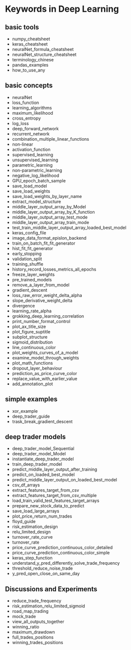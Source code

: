 # Keywords in Deep Learning

## basic tools
- numpy_cheatsheet
- keras_cheatsheet
- neuralNet_formula_cheatsheet
- neuralNet_structure_cheatsheet
- terminology_chinese
- pandas_examples
- how_to_use_any

## basic concepts
- neuralNet
- loss_function
- learning_algorithms
- maximum_likelihood
- cross_entropy
- log_loss
- deep_forward_network
- recurrent_network
- combination_multiple_linear_functions
- non-linear
- activation_function
- supervised_learning
- unsupervised_learning
- parametric_learning
- non-parametric_learning
- negative_log_likelihood
- GPU_epoch_batch_sample
- save_load_model
- save_load_weights
- save_load_weights_by_layer_name
- extract_model_structure
- middle_layer_output_array_by_Model
- middle_layer_output_array_by_K_function
- middle_layer_output_array_test_mode
- middle_layer_output_array_train_mode
- test_train_middle_layer_output_array_loaded_best_model
- keras_config_file
- image_data_format_epislon_backend
- train_on_batch_fit_fit_generator
- hist_fit_fit_generator
- early_stopping
- validation_split
- training_shuffle
- history_record_losses_metrics_all_epochs
- freeze_layer_weights
- pre_trained_models
- remove_a_layer_from_model
- gradient_descent
- loss_raw_error_weight_delta_alpha
- slope_derivative_weight_delta
- divergence
- learning_rate_alpha
- grokking_deep_learning_correlation
- print_number_format_control
- plot_ax_title_size
- plot_figure_suptitle
- subplot_structure
- sigmoid_distribution
- line_continuous_color
- plot_weights_curves_of_a_model
- examine_model_through_weights
- plot_math_functions
- dropout_layer_behaviour
- prediction_as_price_curve_color
- replace_value_with_earlier_value
- add_annotation_plot

## simple examples
- xor_example
- deep_trader_guide
- trask_break_gradient_descent

## deep trader models
- deep_trader_model_Sequential
- deep_trader_model_Model
- instantiate_deep_trader_model
- train_deep_trader_model
- predict_middle_layer_output_after_training
- predict_on_loaded_best_model
- predict_middle_layer_output_on_loaded_best_model
- csv_df_arrays
- extract_features_target_from_csv
- extract_features_target_from_csv_multiple
- load_train_valid_test_features_target_arrays
- prepare_new_stock_data_to_predict
- save_load_large_arrays
- plot_price_return_num_trades
- floyd_guide
- risk_estimation_design
- relu_limited_design
- turnover_rate_curve
- turnover_rate
- price_curve_prediction_continuous_color_detailed
- price_curve_prediction_continuous_color_simple
- keras_step_function
- understand_y_pred_differently_solve_trade_frequency
- threshold_reduce_noise_trade
- y_pred_open_close_on_same_day

## Discussions and Experiments
- reduce_trade_frequency
- risk_estimation_relu_limited_sigmoid
- road_map_trading
- mock_trade
- view_all_outputs_together
- winning_ratio
- maximum_drawdown
- full_trades_positions
- winning_trades_positions
